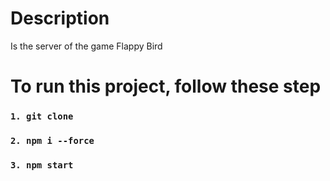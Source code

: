 # Description

Is the server of the game Flappy Bird

# To run this project, follow these step

### `1. git clone`
### `2. npm i --force`
### `3. npm start`
